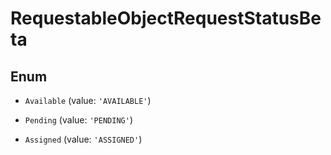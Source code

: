 # RequestableObjectRequestStatusBeta

## Enum


* `Available` (value: `'AVAILABLE'`)

* `Pending` (value: `'PENDING'`)

* `Assigned` (value: `'ASSIGNED'`)

